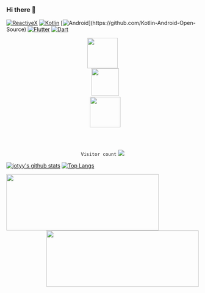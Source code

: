 ### Hi there 👋

<!--
**jotyy/jotyy** is a ✨ _special_ ✨ repository because its `README.md` (this file) appears on your GitHub profile.

Here are some ideas to get you started:

- 🔭 I’m currently working on ...
- 🌱 I’m currently learning ...
- 👯 I’m looking to collaborate on ...
- 🤔 I’m looking for help with ...
- 💬 Ask me about ...
- 📫 How to reach me: ...
- 😄 Pronouns: ...
- ⚡ Fun fact: ...
-->

[![ReactiveX](https://img.shields.io/badge/reactiveX-%23E4405F.svg?&style=for-the-badge)](https://github.com/ReactiveX/rxdart)
[![Kotlin](https://img.shields.io/badge/kotlin-%23FF5722.svg?&style=for-the-badge&logo=kotlin&logoColor=white)](https://github.com/Kotlin-Android-Open-Source)
[![Android](https://img.shields.io/badge/android-teal.svg?&style=for-the-badge&logo=android&logoColor=white")](https://github.com/Kotlin-Android-Open-Source)
[![Flutter](https://img.shields.io/badge/flutter-%233498DB.svg?&style=for-the-badge&logo=flutter&logoColor=white)](https://github.com/jotyy)
[![Dart](https://img.shields.io/badge/dart-%231DA1F2.svg?&style=for-the-badge&logo=dart&logoColor=white)](https://pub.dev/packages)

<p align="center">
  <code><img src='https://user-images.githubusercontent.com/5713670/87202985-820dcb80-c2b6-11ea-9f56-7ec461c497c3.gif' width='80"'>
  <img src='https://www.kotlindevelopment.com/assets/img/kotlin-development-logo.svg?v=bcf07ce317' width='72"'>
  <img src='https://golang.org/lib/godoc/images/footer-gopher.jpg' width='80"'>
  </p>
</code>

<p align="center">
   <code>Visitor count</code>
   <img src="https://profile-counter.glitch.me/jotyy/count.svg" />
  </p>


[![jotyy's github stats](https://github-readme-stats.vercel.app/api?username=jotyy&show_icons=true&line_height=21&show_icons=true&theme=buefy&count_private=true&cache_seconds=1800)](https://github.com/jotyy)
[![Top Langs](https://github-readme-stats.vercel.app/api/top-langs/?username=jotyy&show_icons=true&theme=buefy&layout=compact&cache_seconds=1800)](https://github.com/jotyy)

<!--
[![ReadMe Card](https://github-readme-stats.vercel.app/api/pin/?username=jotyy&repo=coroutines-retrofit-example&theme=vue)](https://github.com/jotyy/coroutines-retrofit-example)
[![ReadMe Card](https://github-readme-stats.vercel.app/api/pin/?username=jotyy&repo=coroutines-retrofit-example&theme=vue)](https://github.com/jotyy/coroutines-retrofit-example)
-->

<a href="https://github.com/jotyy/coroutines-retrofit-example">
  <img align="left" src="https://github-readme-stats.vercel.app/api/pin/?username=jotyy&repo=coroutines-retrofit-example" height="148" width="399"/>
</a>

<a href="https://github.com/jotyy/go-blog">
  <img align="right" src="https://github-readme-stats.vercel.app/api/pin/?username=jotyy&repo=go-blog" height="148" width="399"/>
</a>
